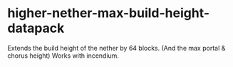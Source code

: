 # higher-nether-max-build-height-datapack
Extends the build height of the nether by 64 blocks. (And the max portal &amp; chorus height) Works with incendium.
